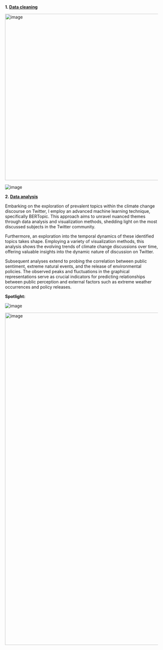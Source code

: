 **1. [Data cleaning](https://github.com/Rising-Stars-by-Sunshine/STATS201-PS2-Jenny/blob/431b3f6a02483a71dabb677821538a329c395550/Code/data%20analysis/data_cleaning_%26_processing.ipynb)**

<img width="547" alt="image" src="https://github.com/Rising-Stars-by-Sunshine/STATS201-PS2-Jenny/assets/125801773/471639ed-a935-4153-a26a-a7702392822e">

![image](https://github.com/Rising-Stars-by-Sunshine/STATS201-PS2-Jenny/assets/125801773/78b8f111-e796-493d-b98b-9136cf9c4fef)


**2. [Data analysis](https://github.com/Rising-Stars-by-Sunshine/STATS201-PS2-Jenny/blob/431b3f6a02483a71dabb677821538a329c395550/Code/data%20analysis/Topic_Modeling.ipynb)**

Embarking on the exploration of prevalent topics within the climate change discourse on Twitter, I employ an advanced machine learning technique, specifically BERTopic. This approach aims to unravel nuanced themes through data analysis and visualization methods, shedding light on the most discussed subjects in the Twitter community.

Furthermore, an exploration into the temporal dynamics of these identified topics takes shape. Employing a variety of visualization methods, this analysis shows the evolving trends of climate change discussions over time, offering valuable insights into the dynamic nature of discussion on Twitter.

Subsequent analyses extend to probing the correlation between public sentiment, extreme natural events, and the release of environmental policies. The observed peaks and fluctuations in the graphical representations serve as crucial indicators for predicting relationships between public perception and external factors such as extreme weather occurrences and policy releases.

**Spotlight:**

![image](https://github.com/Rising-Stars-by-Sunshine/STATS201-PS2-Jenny/assets/125801773/89bf2fa5-cedc-4ed0-ace5-a4716433455c)

<img width="1092" alt="image" src="https://github.com/Rising-Stars-by-Sunshine/STATS201-PS2-Jenny/assets/125801773/00691e16-9a1f-418a-ac85-9282f384157b">

